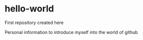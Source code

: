 # hello-world
First repository created here

Personal information to introduce myself into the world of github

